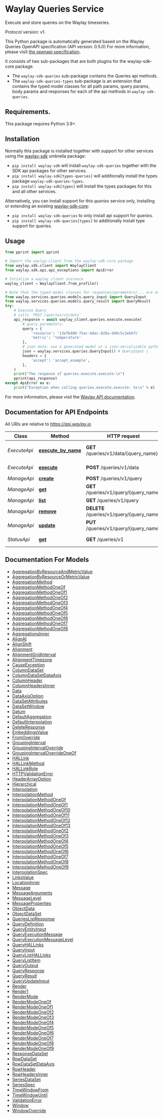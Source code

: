 # Waylay Queries Service

Execute and store queries on the Waylay timeseries.

Protocol version: v1.

This Python package is automatically generated based on the 
Waylay Queries OpenAPI specification (API version: 0.5.0)
For more information, please visit [the openapi specification](https://docs.waylay.io/openapi/public/redocly/queries.html).

It consists of two sub-packages that are both plugins for the waylay-sdk-core package.
- The `waylay-sdk-queries` sub-package contains the Queries api methods.
- The `waylay-sdk-queries-types` sub-package is an extension that contains the typed model classes for all path params, query params, body params and responses for each of the api methods in `waylay-sdk-queries`.

## Requirements.
This package requires Python 3.9+.

## Installation

Normally this package is installed together with support for other services using the [waylay-sdk](https://pypi.org/project/waylay-sdk/) umbrella package:
* `pip install waylay-sdk` will install `waylay-sdk-queries` together with the SDK api packages for other services.
* `pip install waylay-sdk[types-queries]` will additionally install the types package `waylay-sdk-queries-types`.
* `pip install waylay-sdk[types]` will install the types packages for this and all other services.

Alternatively, you can install support for this _queries_ service only, installing or extending an existing [waylay-sdk-core](https://pypi.org/project/waylay-sdk-core/):

- `pip install waylay-sdk-queries` to only install api support for _queries_.
- `pip install waylay-sdk-queries[types]` to additionally install type support for _queries_.

## Usage

```python
from pprint import pprint

# Import the waylay-client from the waylay-sdk-core package
from waylay.sdk.client import WaylayClient
from waylay.sdk.api.api_exceptions import ApiError

# Intialize a waylay client instance
waylay_client = WaylayClient.from_profile()

# Note that the typed model classes for responses/parameters/... are only available when `waylay-sdk-queries-types` is installed
from waylay.services.queries.models.query_input import QueryInput
from waylay.services.queries.models.query_result import QueryResult
try:
    # Execute Query
    # calls `POST /queries/v1/data`
    api_response = await waylay_client.queries.execute.execute(
        # query parameters:
        query = {
            'resource': '13efb488-75ac-4dac-828a-d49c5c2ebbfc'
            'metric': 'temperature'
        },
        # json data: use a generated model or a json-serializable python data structure (dict, list)
        json = waylay.services.queries.QueryInput() # QueryInput | 
        headers = {
            'accept': 'accept_example',
        },
    )
    print("The response of queries.execute.execute:\n")
    pprint(api_response)
except ApiError as e:
    print("Exception when calling queries.execute.execute: %s\n" % e)
```


For more information, please visit the [Waylay API documentation](https://docs.waylay.io/#/api/?id=software-development-kits).

## Documentation for API Endpoints

All URIs are relative to *https://api.waylay.io*

Class | Method | HTTP request | Description
------------ | ------------- | ------------- | -------------
*ExecuteApi* | [**execute_by_name**](docs/ExecuteApi.md#execute_by_name) | **GET** /queries/v1/data/{query_name} | Execute Named Query
*ExecuteApi* | [**execute**](docs/ExecuteApi.md#execute) | **POST** /queries/v1/data | Execute Query
*ManageApi* | [**create**](docs/ManageApi.md#create) | **POST** /queries/v1/query | Post Query
*ManageApi* | [**get**](docs/ManageApi.md#get) | **GET** /queries/v1/query/{query_name} | Get Query
*ManageApi* | [**list**](docs/ManageApi.md#list) | **GET** /queries/v1/query | List Queries
*ManageApi* | [**remove**](docs/ManageApi.md#remove) | **DELETE** /queries/v1/query/{query_name} | Remove Query
*ManageApi* | [**update**](docs/ManageApi.md#update) | **PUT** /queries/v1/query/{query_name} | Update Query
*StatusApi* | [**get**](docs/StatusApi.md#get) | **GET** /queries/v1 | Get Version And Health


## Documentation For Models

 - [AggregationByResourceAndMetricValue](docs/AggregationByResourceAndMetricValue.md)
 - [AggregationByResourceOrMetricValue](docs/AggregationByResourceOrMetricValue.md)
 - [AggregationMethod](docs/AggregationMethod.md)
 - [AggregationMethodOneOf](docs/AggregationMethodOneOf.md)
 - [AggregationMethodOneOf1](docs/AggregationMethodOneOf1.md)
 - [AggregationMethodOneOf2](docs/AggregationMethodOneOf2.md)
 - [AggregationMethodOneOf3](docs/AggregationMethodOneOf3.md)
 - [AggregationMethodOneOf4](docs/AggregationMethodOneOf4.md)
 - [AggregationMethodOneOf5](docs/AggregationMethodOneOf5.md)
 - [AggregationMethodOneOf6](docs/AggregationMethodOneOf6.md)
 - [AggregationMethodOneOf7](docs/AggregationMethodOneOf7.md)
 - [AggregationMethodOneOf8](docs/AggregationMethodOneOf8.md)
 - [AggregationsInner](docs/AggregationsInner.md)
 - [AlignAt](docs/AlignAt.md)
 - [AlignShift](docs/AlignShift.md)
 - [Alignment](docs/Alignment.md)
 - [AlignmentGridInterval](docs/AlignmentGridInterval.md)
 - [AlignmentTimezone](docs/AlignmentTimezone.md)
 - [CauseException](docs/CauseException.md)
 - [ColumnDataSet](docs/ColumnDataSet.md)
 - [ColumnDataSetDataAxis](docs/ColumnDataSetDataAxis.md)
 - [ColumnHeader](docs/ColumnHeader.md)
 - [ColumnHeadersInner](docs/ColumnHeadersInner.md)
 - [Data](docs/Data.md)
 - [DataAxisOption](docs/DataAxisOption.md)
 - [DataSetAttributes](docs/DataSetAttributes.md)
 - [DataSetWindow](docs/DataSetWindow.md)
 - [Datum](docs/Datum.md)
 - [DefaultAggregation](docs/DefaultAggregation.md)
 - [DefaultInterpolation](docs/DefaultInterpolation.md)
 - [DeleteResponse](docs/DeleteResponse.md)
 - [EmbeddingsValue](docs/EmbeddingsValue.md)
 - [FromOverride](docs/FromOverride.md)
 - [GroupingInterval](docs/GroupingInterval.md)
 - [GroupingIntervalOverride](docs/GroupingIntervalOverride.md)
 - [GroupingIntervalOverrideOneOf](docs/GroupingIntervalOverrideOneOf.md)
 - [HALLink](docs/HALLink.md)
 - [HALLinkMethod](docs/HALLinkMethod.md)
 - [HALLinkRole](docs/HALLinkRole.md)
 - [HTTPValidationError](docs/HTTPValidationError.md)
 - [HeaderArrayOption](docs/HeaderArrayOption.md)
 - [Hierarchical](docs/Hierarchical.md)
 - [Interpolation](docs/Interpolation.md)
 - [InterpolationMethod](docs/InterpolationMethod.md)
 - [InterpolationMethodOneOf](docs/InterpolationMethodOneOf.md)
 - [InterpolationMethodOneOf1](docs/InterpolationMethodOneOf1.md)
 - [InterpolationMethodOneOf10](docs/InterpolationMethodOneOf10.md)
 - [InterpolationMethodOneOf11](docs/InterpolationMethodOneOf11.md)
 - [InterpolationMethodOneOf12](docs/InterpolationMethodOneOf12.md)
 - [InterpolationMethodOneOf13](docs/InterpolationMethodOneOf13.md)
 - [InterpolationMethodOneOf2](docs/InterpolationMethodOneOf2.md)
 - [InterpolationMethodOneOf3](docs/InterpolationMethodOneOf3.md)
 - [InterpolationMethodOneOf4](docs/InterpolationMethodOneOf4.md)
 - [InterpolationMethodOneOf5](docs/InterpolationMethodOneOf5.md)
 - [InterpolationMethodOneOf6](docs/InterpolationMethodOneOf6.md)
 - [InterpolationMethodOneOf7](docs/InterpolationMethodOneOf7.md)
 - [InterpolationMethodOneOf8](docs/InterpolationMethodOneOf8.md)
 - [InterpolationMethodOneOf9](docs/InterpolationMethodOneOf9.md)
 - [InterpolationSpec](docs/InterpolationSpec.md)
 - [LinksValue](docs/LinksValue.md)
 - [LocationInner](docs/LocationInner.md)
 - [Message](docs/Message.md)
 - [MessageArguments](docs/MessageArguments.md)
 - [MessageLevel](docs/MessageLevel.md)
 - [MessageProperties](docs/MessageProperties.md)
 - [ObjectData](docs/ObjectData.md)
 - [ObjectDataSet](docs/ObjectDataSet.md)
 - [QueriesListResponse](docs/QueriesListResponse.md)
 - [QueryDefinition](docs/QueryDefinition.md)
 - [QueryEntityInput](docs/QueryEntityInput.md)
 - [QueryExecutionMessage](docs/QueryExecutionMessage.md)
 - [QueryExecutionMessageLevel](docs/QueryExecutionMessageLevel.md)
 - [QueryHALLinks](docs/QueryHALLinks.md)
 - [QueryInput](docs/QueryInput.md)
 - [QueryListHALLinks](docs/QueryListHALLinks.md)
 - [QueryListItem](docs/QueryListItem.md)
 - [QueryOutput](docs/QueryOutput.md)
 - [QueryResponse](docs/QueryResponse.md)
 - [QueryResult](docs/QueryResult.md)
 - [QueryUpdateInput](docs/QueryUpdateInput.md)
 - [Render](docs/Render.md)
 - [Render1](docs/Render1.md)
 - [RenderMode](docs/RenderMode.md)
 - [RenderModeOneOf](docs/RenderModeOneOf.md)
 - [RenderModeOneOf1](docs/RenderModeOneOf1.md)
 - [RenderModeOneOf2](docs/RenderModeOneOf2.md)
 - [RenderModeOneOf3](docs/RenderModeOneOf3.md)
 - [RenderModeOneOf4](docs/RenderModeOneOf4.md)
 - [RenderModeOneOf5](docs/RenderModeOneOf5.md)
 - [RenderModeOneOf6](docs/RenderModeOneOf6.md)
 - [RenderModeOneOf7](docs/RenderModeOneOf7.md)
 - [RenderModeOneOf8](docs/RenderModeOneOf8.md)
 - [RenderModeOneOf9](docs/RenderModeOneOf9.md)
 - [ResponseDataSet](docs/ResponseDataSet.md)
 - [RowDataSet](docs/RowDataSet.md)
 - [RowDataSetDataAxis](docs/RowDataSetDataAxis.md)
 - [RowHeader](docs/RowHeader.md)
 - [RowHeadersInner](docs/RowHeadersInner.md)
 - [SeriesDataSet](docs/SeriesDataSet.md)
 - [SeriesSpec](docs/SeriesSpec.md)
 - [TimeWindowFrom](docs/TimeWindowFrom.md)
 - [TimeWindowUntil](docs/TimeWindowUntil.md)
 - [ValidationError](docs/ValidationError.md)
 - [Window](docs/Window.md)
 - [WindowOverride](docs/WindowOverride.md)

